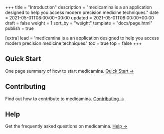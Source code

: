 +++
title = "Introduction"
description = "medicamina is a an application designed to help you access modern precision medicine techniques."
date = 2021-05-01T08:00:00+00:00
updated = 2021-05-01T08:00:00+00:00
draft = false
weight = 1
sort_by = "weight"
template = "docs/page.html"
publish = true

[extra]
lead = 'medicamina is a an application designed to help you access modern precision medicine techniques.'
toc = true
top = false
+++

## Quick Start

One page summary of how to start medicamina. [Quick Start →](/docs/getting-started/quick-start/)

## Contributing

Find out how to contribute to medicamina. [Contributing →](../../contributing/how-to-contribute/)

## Help

Get the frequently asked questions on medicamina. [Help →](../../help/faq/)
